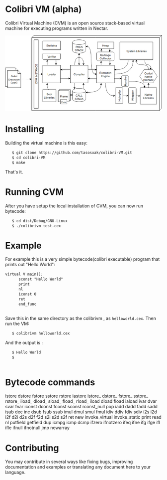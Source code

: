 # Colibri VM (alpha)

Colibri Virtual Machine (CVM) is an open source stack-based virtual machine for executing programs written in Nectar. 

![coral system](https://github.com/tasosxak/CoralVM/blob/master/colibri_architecture.png)

# Installing

Building the virtual machine is this easy:

```
   $ git clone https://github.com/tasosxak/colibri-VM.git
   $ cd colibri-VM
   $ make
```
That's it.

# Running CVM

After you have setup the local installation of CVM, you can now run bytecode:

```
   $ cd dist/Debug/GNU-Linux
   $ ./colibrivm test.cex
```

# Example

For example this is a very simple bytecode(colibri executable) program that prints out "Hello World":

```
virtual V main();
      sconst "Hello World"
      print
      nl
      iconst 0
      ret
      end_func
     
   ```

Save this in the same directory as the colibrivm , as `helloworld.cex`. Then run the VM:

```
   $ colibrivm helloworld.cex
```
And the output is : 

```
   $ Hello World
   $ 
   
```

# Bytecode commands
istore   dstore   fstore   sstore   rstore   iastore  istore_   dstore_  fstore_ sstore_  rstore_  iload_   dload_   sload_   fload_   rload_   iload dload fload iaload   ivar  dvar svar fvar iconst dconst fconst sconst rconst_null pop iadd dadd fadd sadd  isub dec inc  dsub fsub  ssub imul dmul smul fmul idiv ddiv fdiv sdiv i2s i2d i2f d2i d2s d2f f2d s2i s2d s2f ret new invoke_virtual invoke_static print read nl putfield getfield dup icmpg icmp dcmp ifzero ifnotzero ifeq ifne ifg ifge ifl ifle ifnull ifnotnull jmp newarray



# Contributing

You may contribute in several ways like fixing bugs, improving documentation and examples or translating any document here to your language. 

